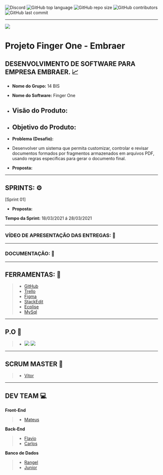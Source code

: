 ![Discord](https://img.shields.io/discord/816848656749297674?style=for-the-badge) ![GitHub top language](https://img.shields.io/github/languages/top/mateuscamargo/14bis?style=for-the-badge)   ![GitHub repo size](https://img.shields.io/github/repo-size/mateuscamargo/14bis?style=for-the-badge)  ![GitHub contributors](https://img.shields.io/github/contributors/mateuscamargo/14bis?style=for-the-badge) ![GitHub last commit](https://img.shields.io/github/last-commit/mateuscamargo/14bis?style=for-the-badge)  
 
 


---

![](https://drive.google.com/file/d/1PVoEqolvYQ2etWT8VPmGx7RBifngu_Za/view?usp=sharing)

# Projeto Finger One - Embraer 

## DESENVOLVIMENTO DE SOFTWARE PARA EMPRESA EMBRAER. :chart_with_upwards_trend:

- **Nome do Grupo:** 14 BIS
- **Nome do Software:**  Finger One
- **Visão do Produto:** 
   -   
  
 - **Objetivo do Produto:** 
   -
  
- **Problema (Desafio):** 

- Desenvolver um sistema que permita customizar, controlar e revisar documentos formados por fragmentos armazenados em arquivos PDF, usando regras especificas para gerar o documento final.

- **Proposta:**


---

## SPRINTS: :gear:

[Sprint 01]


- **Proposta:**


**Tempo da Sprint:** 18/03/2021 á 28/03/2021

---

### VÍDEO DE APRESENTAÇÃO DAS ENTREGAS: :movie_camera:



---
### DOCUMENTAÇÃO: :book: 

---
## FERRAMENTAS: :wrench:
> - [GitHub](https://github.com/assenvitor/ProjetoTecSUS)
> - [Trello](https://trello.com)
> - [Figma](https://www.figma.com/)
> - [StackEdit]( https://stackedit.io/)
> - [Ecplise](https://www.eclipse.org/downloads/)
> - [MySql](https://www.mysql.com/)

---
## P.O :dart:

> - ![](https://img.shields.io/badge/GitHub-100000?style=for-the-badge&logo=github&logoColor=white[Helen](https://github.com/HelenAlevato)) 
![](https://github-readme-stats.vercel.app/api?username={mateuscamargo}&theme=blue-green)
 ---
## SCRUM MASTER :robot:

> - [Vitor](https://github.com/assenvitor)

---
## DEV TEAM :computer: 
**Front-End**
> - [Mateus](https://github.com/mateuscamargo)

**Back-End**
> - [Flavio](https://github.com/flavioalepereira)
> - [Carlos](https://github.com/chdsLopes)

**Banco de Dados**
> - [Rangel](https://github.com/rangelandrade)
> - [Junior](https://github.com/joseforneiro)









<!--stackedit_data:
eyJoaXN0b3J5IjpbMTI5Mzg1MTkyOCwxMTcxMjc4NDQ4LDU4MT
QxMTAxNywtMTIwMzAxNTEyOSwtMTQ5NTc5NTY2NSwzMTczMzA4
MjgsMTM3MTE3NzQ1Miw5OTY4OTUzMzQsOTk2ODk1MzM0LC03Nj
EzNjE0NDEsLTE2ODE5MTY3MTUsNDYyNzE0NzIyLDU3NjI3MDM1
NSwxMTA0NDA3NjYyLDE2NTI2MDkxNjIsOTkyNTQwODMwLC0xMz
E3NzQzOTQ0LC0xMDI1MDQzNDM5LDU5MzI1NDc2OCwtMTYxNDI3
Nzk2OV19
-->